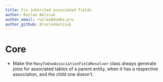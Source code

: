 ```yaml
---
title: Fix inherited associated fields
author: Ruslan Belziuk
author_email: ruslan@dumka.pro
author_github: @ruslanbelziuk
---
```

# Core
* Make the `ManyToOneAssociationFieldResolver` class always generate joins for associated tables of a parent entity, when it has a respective association, and the child one doesn't.
